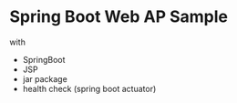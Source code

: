 # Spring Boot Web AP Sample

with

* SpringBoot
* JSP
* jar package
* health check (spring boot actuator)

 
